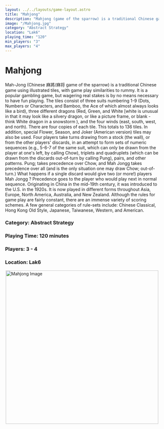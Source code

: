 ```yaml
---
layout: ../../layouts/game-layout.astro
title: "Mahjong"
description: "Mahjong (game of the sparrow) is a traditional Chinese game using illustrated tiles."
image: "/Mahjong.jpg"
category: "Abstract Strategy"
location: "Lak6"
playing_time: "120"
min_players: "3"
max_players: "4"
---
```

# Mahjong

Mah-Jong (Chinese 麻將/麻将 game of the sparrow) is a traditional Chinese game using illustrated tiles, with game play similarities to rummy.  It is a popular gambling game, but wagering real stakes is by no means necessary to have fun playing.  The tiles consist of three suits numbering 1-9 (Dots, Numbers or Characters, and Bamboo, the  Ace  of which almost always looks like a bird), three different dragons (Red, Green, and White [white is unusual in that it may look like a silvery dragon, or like a picture frame, or blank - think  White dragon in a snowstorm ), and the four winds (east, south, west, and north).  There are four copies of each tile.  This totals to 136 tiles. In addition, special Flower, Season, and Joker (American version) tiles may also be used.  Four players take turns drawing from a stock (the wall), or from the other players' discards, in an attempt to form sets of numeric sequences (e.g., 5-6-7 of the same suit, which can only be drawn from the player at one's left, by calling Chow), triplets and quadruplets (which can be drawn from the discards out-of-turn by calling Pung), pairs, and other patterns. Pung; takes precedence over Chow, and  Mah Jongg  takes precedence over all (and is the only situation one may draw Chow; out-of-turn.) What happens if a single discard would give two (or more!) players  Mah Jongg ? Precedence goes to the player who would play next in normal sequence.  Originating in China in the mid-19th century, it was introduced to the U.S. in the 1920s.  It is now played in different forms throughout Asia, Europe, North America, Australia, and New Zealand.  Although the rules for game play are fairly constant, there are an immense variety of scoring schemes.  A few general categories of rule-sets include:  Chinese Classical, Hong Kong Old Style, Japanese, Taiwanese, Western, and American.  

### Category: Abstract Strategy

### Playing Time: 120 minutes

### Players: 3 - 4

### Location: Lak6

<img src="/Mahjong.jpg" alt="Mahjong Image" width="500" style="display: block; margin: 0 auto">

    